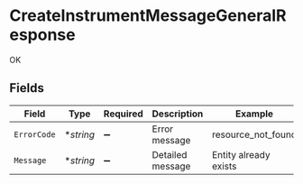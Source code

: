 # CreateInstrumentMessageGeneralResponse

OK


## Fields

| Field                 | Type                  | Required              | Description           | Example               |
| --------------------- | --------------------- | --------------------- | --------------------- | --------------------- |
| `ErrorCode`           | **string*             | :heavy_minus_sign:    | Error message         | resource_not_found    |
| `Message`             | **string*             | :heavy_minus_sign:    | Detailed message      | Entity already exists |